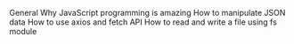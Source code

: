 General
Why JavaScript programming is amazing
How to manipulate JSON data
How to use axios and fetch API
How to read and write a file using fs module
